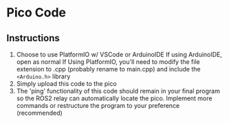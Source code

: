 # Pico Code

## Instructions

1. Choose to use PlatformIO w/ VSCode or ArduinoIDE
   If using ArduinoIDE, open as normal
   If Using PlatformIO, you'll need to modify the file extension to .cpp (probably rename to main.cpp) and include the `<Arduino.h>` library
2. Simply upload this code to the pico
3. The 'ping' functionality of this code should remain in your final program so the ROS2 relay can automatically locate the pico.
   Implement more commands or restructure the program to your preference (recommended)
